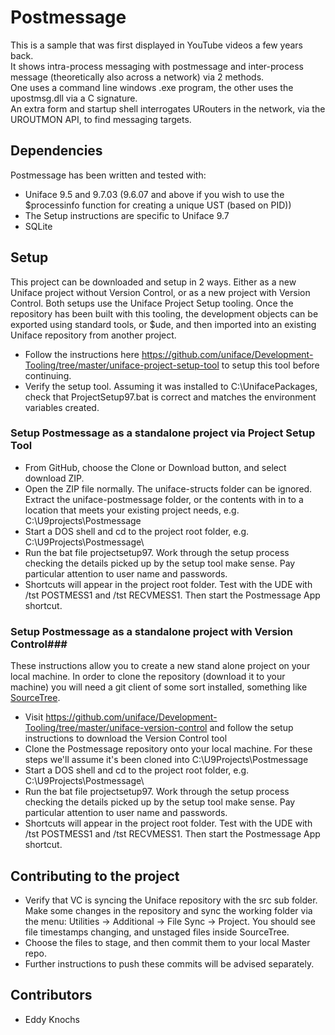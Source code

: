 # Postmessage #

This is a sample that was first displayed in YouTube videos a few  years back.  
It shows intra-process messaging with postmessage and inter-process message (theoretically also across a network) via 2 methods.  
One uses a command line windows .exe program, the other uses the upostmsg.dll via a C signature.  
An extra form and startup shell interrogates URouters in the network, via the UROUTMON API, to find messaging targets.

## Dependencies ##

Postmessage has been written and tested with:

 * Uniface 9.5 and 9.7.03 (9.6.07 and above if you wish to use the $processinfo function for creating a unique UST (based on PID))
 * The Setup instructions are specific to Uniface 9.7
 * SQLite

## Setup ##

This project can be downloaded and setup in 2 ways. Either as a new Uniface project without Version Control, or as a new project with Version Control.
Both setups use the Uniface Project Setup tooling.  Once the repository has been built with this tooling, the development objects can be exported using standard tools, or $ude, and then imported into an existing Uniface repository from another project.

 * Follow the instructions here https://github.com/uniface/Development-Tooling/tree/master/uniface-project-setup-tool to setup this tool before continuing.
 * Verify the setup tool.  Assuming it was installed to C:\\UnifacePackages, check that ProjectSetup97.bat is correct and matches the environment variables created.

### Setup Postmessage as a standalone project via Project Setup Tool ###

 * From GitHub, choose the Clone or Download button, and select download ZIP.
 * Open the ZIP file normally.  The uniface-structs folder can be ignored.  Extract the uniface-postmessage folder, or the contents with in to a location that meets your existing project needs, e.g. C:\\U9projects\\Postmessage
 * Start a DOS shell and cd to the project root folder, e.g. C:\\U9Projects\\Postmessage\\
 * Run the bat file projectsetup97. Work through the setup process checking the details picked up by the setup tool make sense. Pay particular attention to user name and passwords.
 * Shortcuts will appear in the project root folder.  Test with the UDE with /tst POSTMESS1 and /tst RECVMESS1.  Then start the Postmessage App shortcut.  

### Setup Postmessage as a standalone project with Version Control###
These instructions allow you to create a new stand alone project on your local machine. In order to clone the repository (download it to your machine) you will need a git client of some sort installed, something like [SourceTree](https://www.sourcetreeapp.com/).

 * Visit https://github.com/uniface/Development-Tooling/tree/master/uniface-version-control and follow the setup instructions to download the Version Control tool
 * Clone the Postmessage repository onto your local machine. For these steps we'll assume it's been cloned into C:\\U9Projects\\Postmessage
 * Start a DOS shell and cd to the project root folder, e.g. C:\\U9Projects\\Postmessage\\
 * Run the bat file projectsetup97. Work through the setup process checking the details picked up by the setup tool make sense. Pay particular attention to user name and passwords.
 * Shortcuts will appear in the project root folder.  Test with the UDE with /tst POSTMESS1 and /tst RECVMESS1.  Then start the Postmessage App shortcut.  
 
## Contributing to the project ##
 
 * Verify that VC is syncing the Uniface repository with the src sub folder.  Make some changes in the repository and sync the working folder via the menu: Utilities -> Additional -> File Sync -> Project.  You should see file timestamps changing, and unstaged files inside SourceTree.
 * Choose the files to stage, and then commit them to your local Master repo.
 * Further instructions to push these commits will be advised separately.

## Contributors ##

* Eddy Knochs
